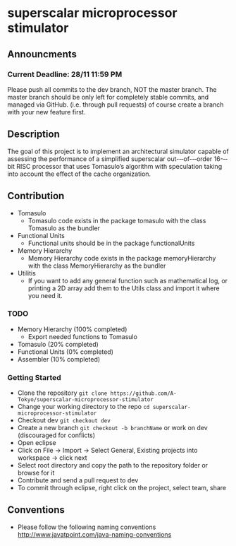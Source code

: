 # superscalar microprocessor stimulator

## Announcments
###  Current Deadline: 28/11 11:59 PM
Please push all commits to the dev branch, NOT the master branch. The master branch should be only left for completely stable commits, and managed via GitHub. (i.e. through pull requests) of course create a branch with your new feature first.

## Description
The goal of this project is to implement an architectural simulator capable of assessing the performance of a simplified superscalar out-‐‐of-‐‐order 16-‐‐bit RISC
processor that uses Tomasulo’s algorithm with speculation taking into account the effect of the cache organization.


## Contribution
- Tomasulo
    - Tomasulo code exists in the package tomasulo with the class Tomasulo as the bundler
- Functional Units
    - Functional units should be in the package functionalUnits
- Memory Hierarchy
    - Memory Hierarchy code exists in the package memoryHierarchy with the class MemoryHierarchy as the bundler
- Utilitis
    - If you want to add any general function such as mathematical log, or printing a 2D array add them to the Utils class and     import it where you need it.


### TODO
- Memory Hierarchy (100% completed)
    - Export needed functions to Tomasulo
- Tomasulo (20% completed)
- Functional Units (0% completed)
- Assembler (10% completed)


### Getting Started

- Clone the repository  `git clone https://github.com/A-Tokyo/superscalar-microprocessor-stimulator`
- Change your working directory to the repo `cd superscalar-microprocessor-stimulator`
- Checkout dev `git checkout dev`
- Create a new branch `git checkout -b branchName` or work on dev (discouraged for conflicts)
- Open eclipse
- Click on File -> Import -> Select General, Existing projects into workspace -> click next
- Select root directory and copy the path to the repository folder or browse for it
- Contribute and send a pull request to dev
- To commit through eclipse, right click on the project, select team, share


## Conventions
- Please follow the following naming conventions http://www.javatpoint.com/java-naming-conventions
